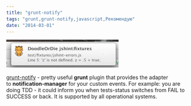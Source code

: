 ```yaml
---
title: "grunt-notify"
tags: "grunt,grunt-notify,javascript,Рекомендую"
date: "2014-03-01"
---
```


![](images/4e63bf88-0814-11e3-8b57-e2f5f4c2e1c1-300x75.png "grunt-notify-screen")

[grunt-notify](https://github.com/dylang/grunt-notify) - pretty useful **grunt** plugin that provides the adapter to **notification-manager** for your custom events. For example: you are doing TDD - it could inform you when tests-status switches from FAIL to SUCCESS or back. It is supported by all operational systems.
